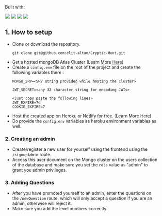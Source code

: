 
Built with:
<p>
  <img src="https://img.shields.io/badge/database-mongoDB-brightgreen?style=flat&logo=mongoDB">
  <img src="https://img.shields.io/badge/Backend-Node-green?style=flat&logo=Node.js">
  <img src="https://img.shields.io/badge/Frontend-Material Design-blue?style=flat&logo=material-Design">
  <img src="https://img.shields.io/badge/Template Engine-Pug-purple?style=flat">
</p>

## 1. How to setup
- Clone or download the repository.
  ```
  git clone git@github.com:elit-altum/Cryptic-Hunt.git
  ```
- Get a hosted mongoDB Atlas Cluster (Learn More [Here](https://www.youtube.com/watch?v=rPqRyYJmx2g))
- Create a ```config.env``` file on the root of the project and create the following variables there :
  ```
  MONGO_SRV=<SRV string provided while hosting the cluster>

  JWT_SECRET=<any 32 character string for encoding JWTs>

  <Just copy paste the following lines>
  JWT_EXPIRE=7d
  COOKIE_EXPIRE=7
  ```
- Host the created app on Heroku or Netlify for free. (Learn More [Here](https://www.youtube.com/watch?v=MxfxiR8TVNU))
- Do provide the ```config.env``` variables as heroku environment variables as well.

### 2. Creating an admin
- Create/register a new user for yourself using the frontend using the ```/signupAdmin``` route.
- Access this user document on the Mongo cluster on the users collection of the database and make sure you set the ```role``` value as "admin" to grant you admin privileges.

### 3. Adding Questions
- After you have promoted yourself to an admin, enter the questions on the ```/newQuestion``` route, which will only accept a question if you are an admin, otherwise will reject it.
- Make sure you add the level numbers correctly.
